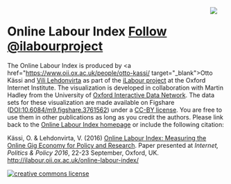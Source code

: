 <img src = "oii_thumbnail.png" style="max-width:270;float:right;margin-right:20px"/>

<h1>Online Labour Index <a href="https://twitter.com/ilabourproject" class="twitter-follow-button" data-size="large" data-show-count="false">Follow @ilabourproject</a><script async src="//platform.twitter.com/widgets.js" charset="utf-8"></script></h1>


The Online Labour Index is produced by <a href="https://www.oii.ox.ac.uk/people/otto-kassi/ target="_blank">Otto Kässi</a> and <a href="https://www.oii.ox.ac.uk/people/vili-lehdonvirta/" target="_blank">Vili Lehdonvirta</a> as part of the <a href="http://ilabour.oii.ox.ac.uk/" target="_blank">iLabour project</a> at the Oxford Internet Institute. The visualization is developed in collaboration with Martin Hadley from the University of <a href="http://blogs.it.ox.ac.uk/acit-rs-team/projects/live-data-project/" target="_blank">Oxford Interactive Data Network</a>. The data sets for these visualization are made available on Figshare (<a href="https://dx.doi.org/10.6084/m9.figshare.3761562" target="_blank">DOI:10.6084/m9.figshare.3761562</a>) under a <a href="http://creativecommons.org/licenses/by/4.0/" target="_blank">CC-BY license</a>. You are free to use them in other publications as long as you credit the authors. Please link back to the <a href="http://ilabour.oii.ox.ac.uk/online-labour-index/" target="_blank">Online Labour Index homepage</a> or include the following citation:

Kässi, O. & Lehdonvirta, V. (2016) <a href="https://ideas.repec.org/p/pra/mprapa/74943.html" target="_blank">Online Labour Index: Measuring the Online Gig Economy for Policy and Research</a>. Paper presented at <em>Internet, Politics & Policy 2016</em>, 22-23 September, Oxford, UK. http://ilabour.oii.ox.ac.uk/online-labour-index/

<p><a rel='LICENSE' href='http://creativecommons.org/licenses/by/4.0/' target="_blank"><img alt='creative commons license' style='border-width:0' src='https://i.creativecommons.org/l/by/4.0/88x31.png' /></a></p>

